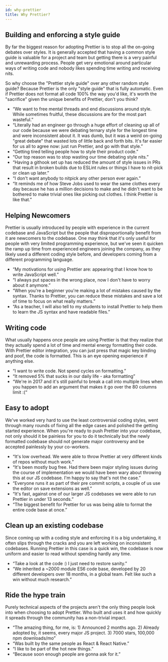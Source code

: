 ```yaml
---
id: why-prettier
title: Why Prettier?
---
```


## Building and enforcing a style guide

By far the biggest reason for adopting Prettier is to stop all the on-going debates over styles. It is generally accepted that having a common style guide is valuable for a project and team but getting there is a very painful and unrewarding process. People get very emotional around particular ways of writing code and nobody likes spending time writing and receiving nits.

So why choose the "Prettier style guide" over any other random style guide? Because Prettier is the only "style guide" that is fully automatic. Even if Prettier does not format all code 100% the way you'd like, it's worth the "sacrifice" given the unique benefits of Prettier, don't you think?

* “We want to free mental threads and end discussions around style. While sometimes fruitful, these discussions are for the most part wasteful.”
* “Literally had an engineer go through a huge effort of cleaning up all of our code because we were debating ternary style for the longest time and were inconsistent about it. It was dumb, but it was a weird on-going "great debate" that wasted lots of little back and forth bits. It's far easier for us all to agree now: just run Prettier, and go with that style.”
* “Getting tired telling people how to style their product code.”
* “Our top reason was to stop wasting our time debating style nits.”
* “Having a githook set up has reduced the amount of style issues in PRs that result in broken builds due to ESLint rules or things I have to nit-pick or clean up later.”
* “I don't want anybody to nitpick any other person ever again.”
* “It reminds me of how Steve Jobs used to wear the same clothes every day because he has a million decisions to make and he didn't want to be bothered to make trivial ones like picking out clothes. I think Prettier is like that.”

## Helping Newcomers

Prettier is usually introduced by people with experience in the current codebase and JavaScript but the people that disproportionally benefit from it are newcomers to the codebase. One may think that it's only useful for people with very limited programming experience, but we've seen it quicken the ramp up time from experienced engineers joining the company, as they likely used a different coding style before, and developers coming from a different programming language.

* “My motivations for using Prettier are: appearing that I know how to write JavaScript well.”
* “I always put spaces in the wrong place, now I don't have to worry about it anymore.”
* “When you're a beginner you're making a lot of mistakes caused by the syntax. Thanks to Prettier, you can reduce these mistakes and save a lot of time to focus on what really matters.”
* “As a teacher, I will also tell to my students to install Prettier to help them to learn the JS syntax and have readable files.”

## Writing code

What usually happens once people are using Prettier is that they realize that they actually spend a lot of time and mental energy formatting their code. With Prettier editor integration, you can just press that magic key binding and poof, the code is formatted. This is an eye opening experience if anything else.

* “I want to write code. Not spend cycles on formatting.”
* “It removed 5% that sucks in our daily life - aka formatting”
* “We're in 2017 and it's still painful to break a call into multiple lines when you happen to add an argument that makes it go over the 80 columns limit :(“

## Easy to adopt

We've worked very hard to use the least controversial coding styles, went through many rounds of fixing all the edge cases and polished the getting started experience. When you're ready to push Prettier into your codebase, not only should it be painless for you to do it technically but the newly formatted codebase should not generate major controversy and be accepted painlessly by your co-workers.

* “It's low overhead. We were able to throw Prettier at very different kinds of repos without much work.”
* “It's been mostly bug free. Had there been major styling issues during the course of implementation we would have been wary about throwing this at our JS codebase. I'm happy to say that's not the case.”
* “Everyone runs it as part of their pre commit scripts, a couple of us use the editor on save extensions as well.”
* “It's fast, against one of our larger JS codebases we were able to run Prettier in under 13 seconds.”
* “The biggest benefit for Prettier for us was being able to format the entire code base at once.”

## Clean up an existing codebase

Since coming up with a coding style and enforcing it is a big undertaking, it often slips through the cracks and you are left working on inconsistent codebases. Running Prettier in this case is a quick win, the codebase is now uniform and easier to read without spending hardly any time.

* “Take a look at the code :) I just need to restore sanity.”
* “We inherited a ~2000 module ES6 code base, developed by 20 different developers over 18 months, in a global team. Felt like such a win without much research.”

## Ride the hype train

Purely technical aspects of the projects aren't the only thing people look into when choosing to adopt Prettier. Who built and uses it and how quickly it spreads through the community has a non-trivial impact.

* “The amazing thing, for me, is: 1) Announced 2 months ago. 2) Already adopted by, it seems, every major JS project. 3) 7000 stars, 100,000 npm downloads/mo”
* “Was built by the same people as React & React Native.”
* “I like to be part of the hot new things.”
* “Because soon enough people are gonna ask for it.”
